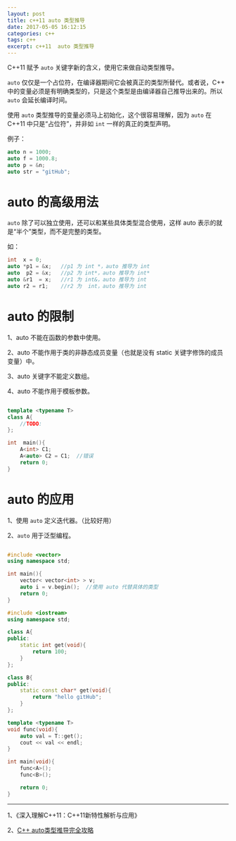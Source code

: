 ```yaml
---
layout: post
title: c++11 auto 类型推导 
date: 2017-05-05 16:12:15
categories: c++  
tags: c++  
excerpt: c++11  auto 类型推导
---
```



C++11 赋予 `auto` 关键字新的含义，使用它来做自动类型推导。

`auto` 仅仅是一个占位符，在编译器期间它会被真正的类型所替代。或者说，C++ 中的变量必须是有明确类型的，只是这个类型是由编译器自己推导出来的。所以 `auto` 会延长编译时间。

使用 `auto` 类型推导的变量必须马上初始化，这个很容易理解，因为 `auto` 在 C++11 中只是“占位符”，并非如 `int` 一样的真正的类型声明。

例子：

```c++
auto n = 1000;
auto f = 1000.8;
auto p = &n;
auto str = "gitHub";
```

# auto 的高级用法

`auto` 除了可以独立使用，还可以和某些具体类型混合使用，这样 auto 表示的就是“半个”类型，而不是完整的类型。

如：

```c++
int  x = 0;
auto *p1 = &x;   //p1 为 int *，auto 推导为 int
auto  p2 = &x;   //p2 为 int*，auto 推导为 int*
auto &r1  = x;   //r1 为 int&，auto 推导为 int
auto r2 = r1;    //r2 为  int，auto 推导为 int
```
# auto 的限制

1、auto 不能在函数的参数中使用。

2、auto 不能作用于类的非静态成员变量（也就是没有 static 关键字修饰的成员变量）中。

3、auto 关键字不能定义数组。

4、auto 不能作用于模板参数。

```c++

template <typename T>
class A{
    //TODO:
};

int  main(){
    A<int> C1;
    A<auto> C2 = C1;  //错误
    return 0;
}
```

# auto 的应用

1、使用 `auto` 定义迭代器。（比较好用）

2、`auto` 用于泛型编程。

```c++

#include <vector>
using namespace std;

int main(){
    vector< vector<int> > v;
    auto i = v.begin();  //使用 auto 代替具体的类型
    return 0;
}

```

```c++
#include <iostream>
using namespace std;

class A{
public:
    static int get(void){
        return 100;
    }
};

class B{
public:
    static const char* get(void){
        return "hello gitHub";
    }
};

template <typename T>
void func(void){
    auto val = T::get();
    cout << val << endl;
}

int main(void){
    func<A>();
    func<B>();

    return 0;
}

```

---
1、《深入理解C++11：C++11新特性解析与应用》

2、[C++ auto类型推导完全攻略](http://c.biancheng.net/view/6984.html)